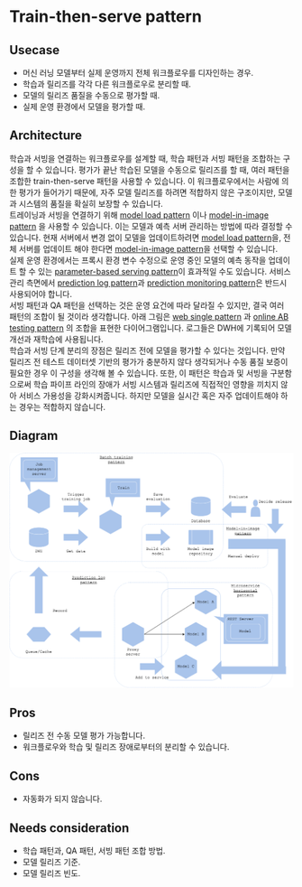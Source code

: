 # Train-then-serve pattern

## Usecase
- 머신 러닝 모델부터 실제 운영까지 전체 워크플로우를 디자인하는 경우.
- 학습과 릴리즈를 각각 다른 워크플로우로 분리할 때. 
- 모델의 릴리즈 품질을 수동으로 평가할 때. 
- 실제 운영 환경에서 모델을 평가할 때. 

## Architecture
학습과 서빙을 연결하는 워크플로우를 설계할 때, 학습 패턴과 서빙 패턴을 조합하는 구성을 할 수 있습니다. 평가가 끝난 학습된 모델을 수동으로 릴리즈를 할 때, 여러 패턴을 조합한 train-then-serve 패턴을 사용할 수 있습니다. 이 워크플로우에서는 사람에 의한 평가가 들어가기 때문에, 자주 모델 릴리즈를 하려면 적합하지 않은 구조이지만, 모델과 시스템의 품질을 확실히 보장할 수 있습니다. 
 <br>
 트레이닝과 서빙을 연결하기 위해 
[model load pattern](../../Operation-patterns/Model-load-pattern/design_ko.md) 이나 [model-in-image pattern](../../Operation-patterns/Model-in-image-pattern/design_ko.md) 을 사용할 수 있습니다. 이는 모델과 예측 서버 관리하는 방법에 따라 결정할 수 있습니다. 현재 서버에서 변경 없이 모델을 업데이트하려면 [model load pattern](../../Operation-patterns/Model-load-pattern/design_ko.md)을, 
전체 서버를 업데이트 해야 한다면  [model-in-image pattern](../../Operation-patterns/Model-in-image-pattern/design_ko.md)을 선택할 수 있습니다. 
 <br>
실제 운영 환경에서는 프록시 환경 변수 수정으로 운영 중인 모델의 예측 동작을 업데이트 할 수 있는 [parameter-based serving pattern](../../Operation-patterns/Parameter-based-serving-pattern/design_ko.md)이 효과적일 수도 있습니다. 서비스 관리 측면에서 [prediction log pattern](../../Operation-patterns/Prediction-log-pattern/design_ko.md)과 [prediction monitoring pattern](../../Operation-patterns/Prediction-monitoring-pattern/design_ko.md)은 반드시 사용되어야 합니다. 
<br>
서빙 패턴과 QA 패턴을 선택하는 것은 운영 요건에 따라 달라질 수 있지만, 결국 여러 패턴의 조합이 될 것이라 생각합니다. 아래 그림은 [web single pattern](../../Serving-patterns/Web-single-pattern/design_ko.md) 과  [online AB testing pattern](../../QA-patterns/Online-ab-test-pattern/design_ko.md)
의 조합을 표현한 다이어그램입니다. 로그들은 DWH에 기록되어 모델 개선과 재학습에 사용됩니다. 
<br>
학습과 서빙 단계 분리의 장점은 릴리즈 전에 모델을 평가할 수 있다는 것입니다. 만약 릴리즈 전 테스트 데이터셋 기반의 평가가 충분하지 않다 생각되거나 수동 품질 보증이 필요한 경우 이 구성을 생각해 볼 수 있습니다. 또한, 이 패턴은 학습과 및 서빙을 구분함으로써 학습 파이프 라인의 장애가 서빙 시스템과 릴리즈에 직접적인 영향을 끼치지 않아 서비스 가용성을 강화시켜줍니다. 하지만 모델을 실시간 혹은 자주 업데이트해야 하는 경우는 적합하지 않습니다. 

## Diagram
![diagram](diagram.png)


## Pros
- 릴리즈 전 수동 모델 평가 가능합니다.
- 워크플로우와 학습 및 릴리즈 장애로부터의 분리할 수 있습니다. 

## Cons
- 자동화가 되지 않습니다.

## Needs consideration
- 학습 패턴과, QA 패턴, 서빙 패턴 조합 방법. 
- 모델 릴리즈 기준.
- 모델 릴리즈 빈도. 
